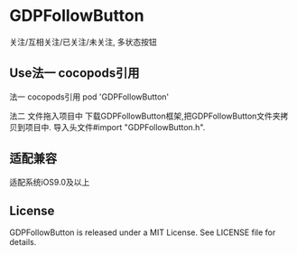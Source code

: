 # GDPFollowButton
关注/互相关注/已关注/未关注, 多状态按钮


## Use法一 cocopods引用
法一 cocopods引用
pod 'GDPFollowButton'

法二 文件拖入项目中
下载GDPFollowButton框架,把GDPFollowButton文件夹拷贝到项目中.
导入头文件#import "GDPFollowButton.h".

## 适配兼容
适配系统iOS9.0及以上

## License

GDPFollowButton is released under a MIT License. See LICENSE file for details.

